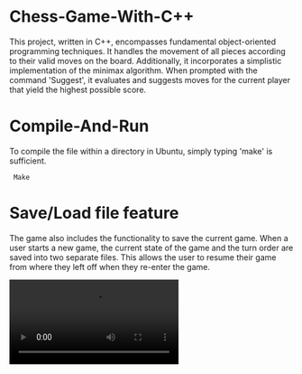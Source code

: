 # Chess-Game-With-C++
 This project, written in C++, encompasses fundamental object-oriented programming techniques. It handles the movement of all pieces according to their valid moves on the board. Additionally, it incorporates a simplistic implementation of the minimax algorithm. When prompted with the command 'Suggest', it evaluates and suggests moves for the current player that yield the highest possible score.

# Compile-And-Run
 To compile the file within a directory in Ubuntu, simply typing 'make' is sufficient.
  <p> <code> Make  </code></p>

# Save/Load file feature
 The game also includes the functionality to save the current game. When a user starts a new game, the current state of the game and the turn order are saved into two separate files. This allows the user to resume their game from where they left off when they re-enter the game.

![chess]([https://youtu.be/_fL-t9FKeHs](https://github.com/efecnblt/Chess-Game-With-Cpp/blob/main/demo/demo.mp4)https://github.com/efecnblt/Chess-Game-With-Cpp/blob/main/demo/demo.mp4)
